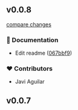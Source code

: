 ## v0.0.8

[compare changes](https://github.com/itsjavi/template-tslib/compare/v0.0.7...v0.0.8)

### 📖 Documentation

- Edit readme ([067bbf9](https://github.com/itsjavi/template-tslib/commit/067bbf9))

### ❤️ Contributors

- Javi Aguilar

## v0.0.7

